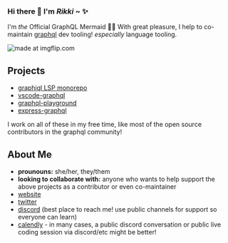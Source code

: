 ### Hi there 👋 I'm *Rikki* ~ :sparkles:

I'm *the* Official GraphQL Mermaid :mermaid:
With great pleasure, I help to co-maintain [graphql](graphql.com) dev tooling! *especially* language tooling.

<img src="https://i.imgflip.com/4sgrvk.jpg" title="made at imgflip.com"/>

## Projects

- [graphiql LSP monorepo](https://github.com/graphql/graphiql#readme)
- [vscode-graphql](https://github.com/graphql/vscode-graphql#readme)
- [graphql-playground](https://github.com/graphql/graphql-playground#readme)
- [express-graphql](https://github.com/graphql/express-graphql#readme)

I work on all of these in my free time, like most of the open source contributors in the graphql community!

## About Me

- **prounouns:** she/her, they/them
- **looking to collaborate with:** anyone who wants to help support the above projects as a contributor or even co-maintainer
- [website](https://rikki.dev)
- [twitter](https://twitter.com/rikki-js)
- [discord](https://discord.gg/RfY2dvra) (best place to reach me! use public channels for support so everyone can learn)
- [calendly](https://calendly.com/rikki-graphql) - in many cases, a public discord conversation or public live coding session via discord/etc might be better!

<!--
**acao/acao** is a ✨ _special_ ✨ repository because its `README.md` (this file) appears on your GitHub profile.

Here are some ideas to get you started:

- 🔭 I’m currently working on ...
- 🌱 I’m currently learning ...
- 👯 I’m looking to collaborate on ...
- 🤔 I’m looking for help with ...
- 💬 Ask me about ...
- 📫 How to reach me: ...
- 😄 Pronouns: ...
- ⚡ Fun fact: ...
-->
